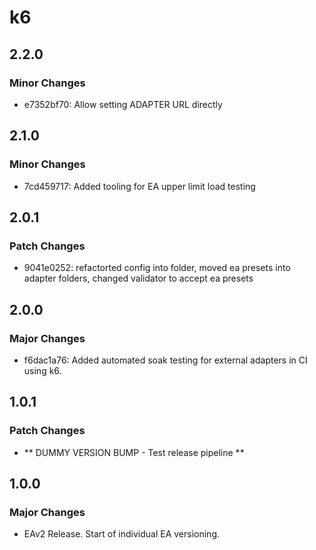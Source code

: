 # k6

## 2.2.0

### Minor Changes

- e7352bf70: Allow setting ADAPTER URL directly

## 2.1.0

### Minor Changes

- 7cd459717: Added tooling for EA upper limit load testing

## 2.0.1

### Patch Changes

- 9041e0252: refactorted config into folder, moved ea presets into adapter folders, changed validator to accept ea presets

## 2.0.0

### Major Changes

- f6dac1a76: Added automated soak testing for external adapters in CI using k6.

## 1.0.1

### Patch Changes

- ** DUMMY VERSION BUMP - Test release pipeline **

## 1.0.0

### Major Changes

- EAv2 Release. Start of individual EA versioning.

